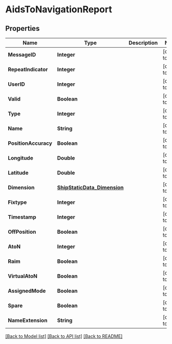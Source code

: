 # AidsToNavigationReport
## Properties

| Name | Type | Description | Notes |
|------------ | ------------- | ------------- | -------------|
| **MessageID** | **Integer** |  | [default to null] |
| **RepeatIndicator** | **Integer** |  | [default to null] |
| **UserID** | **Integer** |  | [default to null] |
| **Valid** | **Boolean** |  | [default to null] |
| **Type** | **Integer** |  | [default to null] |
| **Name** | **String** |  | [default to null] |
| **PositionAccuracy** | **Boolean** |  | [default to null] |
| **Longitude** | **Double** |  | [default to null] |
| **Latitude** | **Double** |  | [default to null] |
| **Dimension** | [**ShipStaticData_Dimension**](ShipStaticData_Dimension.md) |  | [default to null] |
| **Fixtype** | **Integer** |  | [default to null] |
| **Timestamp** | **Integer** |  | [default to null] |
| **OffPosition** | **Boolean** |  | [default to null] |
| **AtoN** | **Integer** |  | [default to null] |
| **Raim** | **Boolean** |  | [default to null] |
| **VirtualAtoN** | **Boolean** |  | [default to null] |
| **AssignedMode** | **Boolean** |  | [default to null] |
| **Spare** | **Boolean** |  | [default to null] |
| **NameExtension** | **String** |  | [default to null] |

[[Back to Model list]](../README.md#documentation-for-models) [[Back to API list]](../README.md#documentation-for-api-endpoints) [[Back to README]](../README.md)

